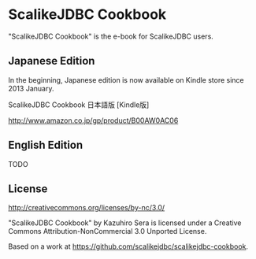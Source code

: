 ScalikeJDBC Cookbook
====================

"ScalikeJDBC Cookbook" is the e-book for ScalikeJDBC users.

## Japanese Edition

In the beginning, Japanese edition is now available on Kindle store since 2013 January.

ScalikeJDBC Cookbook 日本語版 [Kindle版]

http://www.amazon.co.jp/gp/product/B00AW0AC06

## English Edition

TODO

## License

http://creativecommons.org/licenses/by-nc/3.0/

"ScalikeJDBC Cookbook" by Kazuhiro Sera is licensed under a Creative Commons Attribution-NonCommercial 3.0 Unported License.

Based on a work at https://github.com/scalikejdbc/scalikejdbc-cookbook.

